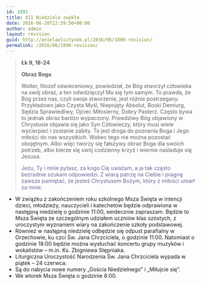 ```yaml
---
id: 1891
title: XII Niedziela zwykła
date: 2016-06-20T22:59:50+00:00
author: admin
layout: revision
guid: http://anielaolsztynek.pl/2016/06/1890-revision/
permalink: /2016/06/1890-revision/
---
```

> **Łk 9, 18-24**
> 
> **Obraz Boga**
> 
> Wolter, filozof oświeceniowy, powiedział, że Bóg stworzył człowieka na swój obraz, a ten odwdzięczył Mu się tym samym. To prawda, że Bóg przez nas, czyli swoje stworzenie, jest różnie postrzegany. Przykładowo jako Czysta Myśl, Niepojęty Absolut, Boski Demiurg, Sędzia Sprawiedliwy, Ojciec Miłosierny, Dobry Pasterz. Często bywa to jednak obraz bardzo wypaczony. Prawdziwy Bóg objawiony w Chrystusie objawia się jako Syn Człowieczy, który musi wiele wycierpieć i zostanie zabity. To jest droga do poznania Boga i Jego miłości do nas wszystkich. Wobec tego nie można pozostać obojętnym. Albo więc tworzy się fałszywy obraz Boga dla swoich potrzeb, albo bierze się swój codzienny krzyż i wiernie naśladuje się Jezusa.
> 
> <span style="color: #666699;">Jezu, Ty i mnie pytasz, za kogo Cię uważam, a ja tak często bezradnie szukam odpowiedzi. Z wiarą patrzę na Ciebie i pragnę zawsze pamiętać, że jesteś Chrystusem Bożym, który z miłości umarł za mnie. </span>

  * W związku z zakończeniem roku szkolnego Msza Święta w intencji dzieci, młodzieży, nauczycieli i katechetów będzie odprawiona w następną niedzielę o godzinie 11:00, serdecznie zapraszam. Będzie to Msza Święta ze szczególnym udziałem uczniów klas szóstych, z uroczystym wyznaniem wiary na zakończenie szkoły podstawowej.
  * Również w następną niedzielę odbędzie się odpust parafialny w Orzechowie, ku czci Św. Jana Chrzciciela, o godzinie 11:00. Natomiast o godzinie 18:00 będzie można wysłuchać koncertu grupy muzyków i wokalistów &#8211; m.in. Ks. Zbigniewa Stępniaka.
  * Liturgiczna Uroczystość Narodzenia Św. Jana Chrzciciela wypada w piątek &#8211; 24 czerwca.
  * Są do nabycia nowe numery &#8222;Gościa Niedzielnego&#8221; i &#8222;Miłujcie się&#8221;.
  * We wtorek Msza Święta o godzinie 8:00.